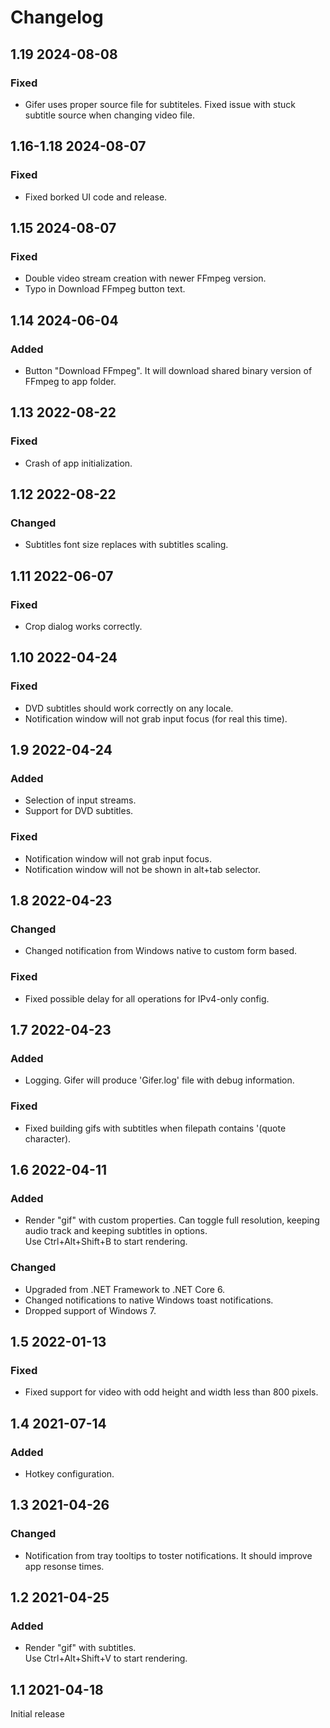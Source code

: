 # Changelog

## 1.19 2024-08-08

### Fixed
- Gifer uses proper source file for subtiteles. Fixed issue with stuck subtitle source when changing video file.

## 1.16-1.18 2024-08-07

### Fixed
- Fixed borked UI code and release.

## 1.15 2024-08-07

### Fixed
- Double video stream creation with newer FFmpeg version.
- Typo in Download FFmpeg button text.

## 1.14 2024-06-04

### Added
- Button "Download FFmpeg". It will download shared binary version of FFmpeg to app folder.

## 1.13 2022-08-22

### Fixed
- Crash of app initialization.

## 1.12 2022-08-22

### Changed
- Subtitles font size replaces with subtitles scaling.

## 1.11 2022-06-07

### Fixed
- Crop dialog works correctly.

## 1.10 2022-04-24

### Fixed
- DVD subtitles should work correctly on any locale.
- Notification window will not grab input focus (for real this time).

## 1.9 2022-04-24

### Added
- Selection of input streams.
- Support for DVD subtitles.

### Fixed
- Notification window will not grab input focus.
- Notification window will not be shown in alt+tab selector.

## 1.8 2022-04-23

### Changed
- Changed notification from Windows native to custom form based.

### Fixed
- Fixed possible delay for all operations for IPv4-only config.

## 1.7 2022-04-23

### Added
- Logging. Gifer will produce 'Gifer.log' file with debug information.

### Fixed
- Fixed building gifs with subtitles when filepath contains '(quote character).

## 1.6 2022-04-11

### Added
- Render "gif" with custom properties. Can toggle full resolution, keeping audio track and keeping subtitles in options.  
  Use Ctrl+Alt+Shift+B to start rendering.

### Changed
- Upgraded from .NET Framework to .NET Core 6.
- Changed notifications to native Windows toast notifications.
- Dropped support of Windows 7.

## 1.5 2022-01-13

### Fixed
- Fixed support for video with odd height and width less than 800 pixels.

## 1.4 2021-07-14

### Added
- Hotkey configuration.

## 1.3 2021-04-26

### Changed
- Notification from tray tooltips to toster notifications. It should improve app resonse times.

## 1.2 2021-04-25

### Added
- Render "gif" with subtitles.  
  Use Ctrl+Alt+Shift+V to start rendering.

## 1.1 2021-04-18

Initial release

